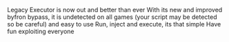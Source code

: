 Legacy Executor is now out and better than ever
With its new and improved byfron bypass, it is undetected on all games (your script may be detected so be careful) and easy to use
Run, inject and execute, its that simple
Have fun exploiting everyone 

